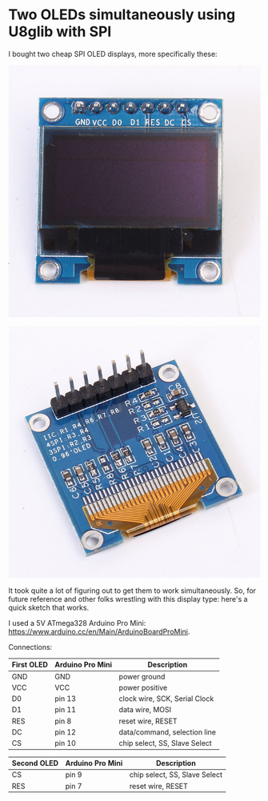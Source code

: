 # Two OLEDs simultaneously using U8glib with SPI

I bought two cheap SPI OLED displays, more specifically these: 

![front](https://raw.githubusercontent.com/vincentjacobs/multiple_ssd1306_u8glib_spi/master/images/oled_front.jpg)

![back](https://raw.githubusercontent.com/vincentjacobs/multiple_ssd1306_u8glib_spi/master/images/oled_back.jpg)


It took quite a lot of figuring out to get them to work simultaneously. So, for future reference and other folks wrestling with this display type: here's a quick sketch that works.

I used a 5V ATmega328 Arduino Pro Mini: https://www.arduino.cc/en/Main/ArduinoBoardProMini.

Connections:

| First OLED           	| Arduino Pro Mini 	| Description 			            |
|-----------------------|-------------------|-----------------------------------|
| GND 					| GND     		 	| power ground 			            |
| VCC 					| VCC 				| power positive		            |
| D0                    | pin 13    	    | clock wire, SCK, Serial Clock 	|
| D1 					| pin 11			| data wire, MOSI					|
| RES 					| pin 8				| reset wire, RESET 				|
| DC 					| pin 12 			| data/command, selection line 		|
| CS 					| pin 10			| chip select, SS, Slave Select 	|

| Second OLED          	| Arduino Pro Mini 	| Description 			            |
|-----------------------|-------------------|-----------------------------------|
| CS 					| pin 9	    		| chip select, SS, Slave Select 	|
| RES 					| pin 7				| reset wire, RESET 				|




